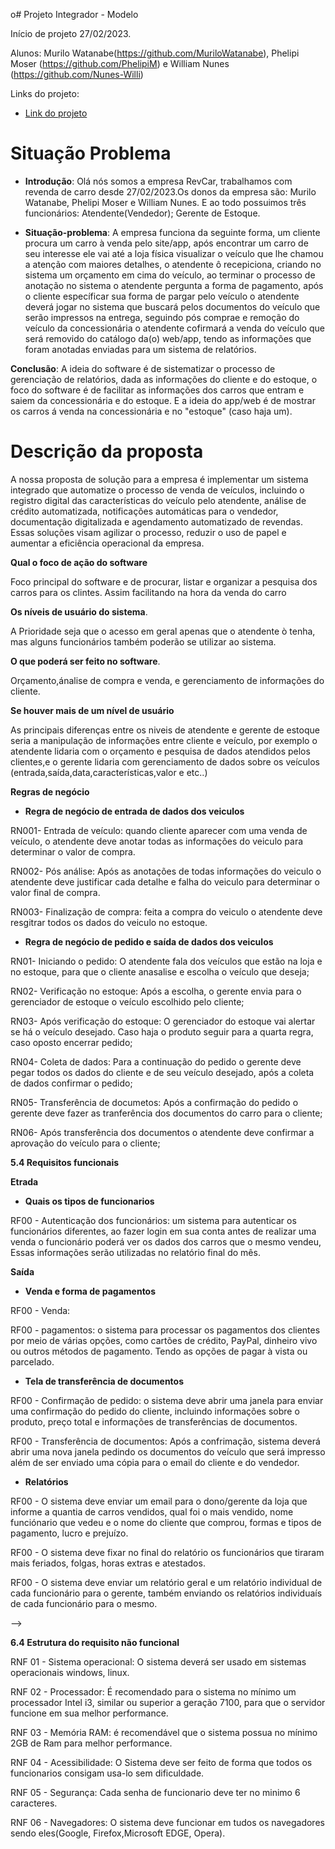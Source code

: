 o# Projeto Integrador - Modelo

Início de projeto 27/02/2023.

Alunos: Murilo Watanabe(https://github.com/MuriloWatanabe), Phelipi Moser (https://github.com/PhelipiM) e William Nunes (https://github.com/Nunes-Willi)

Links do projeto:

-   [Link do projeto](https://github.com/MuriloWatanabe/pi_modelo)

<!-- # Como usar esse modelo para o Projeto Integrador

1. Faça um fork desse repositório para a sua conta do GitHub.
2. Clone o repositório para o seu computador.
3. Abra o arquivo README.md no seu editor de texto favorito (recomendamos o [Visual Studio Code](https://code.visualstudio.com/)).
4. Tenha instalada a extensão [Markdown All in One](https://marketplace.visualstudio.com/items?itemName=yzhang.markdown-all-in-one) no seu editor de texto.
5. Edite o arquivo README.md com as informações do seu projeto.
   

# Desenvolvimento

-   As equipes serão avaliadas por cada etapa da documentação e entregas realizadas.
-   Cada equipe deverá escolher um sistema para o desenvolvimento das atividades, a partir dos modelos apresentados.

# Modelos de Sistemas

**Nessa parte a equipe deve escolher um dos modelos de sistemas para desenvolver o projeto. Ao escolher, escreva uma breve descrição do sistema e o motivo da escolha e pode apagar os outros modelos.**

## 1- Ponto de Vendas (PDV)

**Gerenciamento de vendas para uma padaria**

O nosso cliente, Sr. Genival, tem uma padaria de bairro chamada padaria Pão Genial e, devido a qualidade de seus produtos, ela está crescendo rapidamente. Recentemente, ele contratou mais funcionários para atendimento, caixa, panificação, etc.
Assim, atualmente, ele consegue concentrar seus esforços para melhorar a gestão da padaria. Para isso, ele quer instalar um sistema de controle de vendas que permita ao caixa lançar as vendas realizadas. Como sua intenção
é melhorar a gestão do negócio, é muito importante que ele consiga ter
relatórios, como por exemplo, de vendas.

## 2- Empréstimo

**Gerenciamento de uma biblioteca**

Uma ONG, chamada Sala Arco Íris, ajuda crianças de baixa renda em sua educação básica. Atualmente, recebeu uma doação de mais de 1000 livros e está montando a sua biblioteca. Eles querem emprestar os livros para as crianças e os pais das crianças. Apesar de
terem um computador e as estantes necessárias à disposição nessa nova biblioteca, não possuem verba suficiente para um leitor de impressão digital ou para produção
de carteirinhas para todas as crianças. Para isso, eles precisam de um sistema que gerencie todo o acervo, empréstimos, livros disponíveis, etc. mas que isso ocorra de maneira simples e sem necessidade de novos gastos. Também é importante que haja relatórios, permitindo o controle dos empréstimos e dos livros disponíveis no acervo.

## 3- Ordem de Serviço (O.S.)

**Manutenção de computadores**

Sr. Sálvio, nosso cliente, fez um curso de manutenção de celulares e smartphones e decidiu abrir um negócio, onde ele é responsável pelos consertos e sua esposa Marília realiza os atendimentos aos clientes. Com sua visão empreendedora, ele sentiu a necessidade de um software que auxilie
sua esposa nas tarefas diárias. Para isso, ele deseja um sistema que gerencie os clientes, orçamentos, serviços e retirada dos equipamentos. Sendo um negócio pequeno, é muito importante que ele consiga ter relatórios que lhe ajudem na gestão da
empresa, como dos status dos serviços. -->

# Situação Problema

<!-- **Nessa parte a equipe deve descrever a situação problema que será resolvida pelo sistema. O texto abaixo descreve o que essa etapa deve conter e pode ser apagado depois.**

![Ciclo da Venda](docs/ciclo_da_venda.webp "Ciclo da Venda")

Descrevem o que acontece atualmente na empresa em um contexto global,
abordando o funcionamento da empresa como um todo, não apenas os “problemas” que lá ocorrem.

Sabendo disso, seu papel é **detalhar o funcionamento da empresa escolhida na
atualidade, ou seja, antes de seu novo software**, usando como base a situação que passamos, mas aprofundando os detalhes de como as coisas acontecem.

-   Pesquise sobre empresas do ramo escolhido
    para entender como funcionam;
-   Aproveite seus conhecimentos previamente adquiridos na área da empresa que escolheu, se houver;
-   Simule uma situação real. Lembre-se que são
    propostas com empresas fictícias, sendo assim,
    você terá que tomar certas decisões sobre como
    a empresa funciona em relação às coisas que
    não estão definidas no documento base (por
    exemplo, no caso da padaria, dizemos que seu
    Genival contratou mais funcionários, mas saber
    quantos e o que fazem pode ser relevante para o software), então tente “visualizar” a
    empresa funcionando, como se você estivesse lá acompanhando o dia-a-dia;

Seguindo essas dicas, você deve ser capaz de descrever o dia-a-dia da empresa selecionada. E para ajudar na organização do texto, indicamos uma abordagem em 3 etapas: -->

-   **Introdução**: Olá nós somos a empresa RevCar, trabalhamos com revenda de carro desde 27/02/2023.Os donos da empresa são: Murilo Watanabe, Phelipi Moser e William Nunes. E ao todo possuimos três funcionários: Atendente(Vendedor); Gerente de  Estoque.
  
-   **Situação-problema**: <!--Aborde em detalhes como a empresa funciona, procurando seguir umaordem lógica dos acontecimentos e organizando parágrafos diferentes para cada coisa diferente que for explicar (como faria em uma redação);--> A empresa funciona da seguinte forma, um cliente procura um carro à venda pelo site/app, após encontrar um carro de seu interesse ele vai até a loja física visualizar o veículo que lhe chamou a atenção com maiores detalhes, o atendente ô recepiciona, criando no sistema um orçamento em cima do veículo, ao terminar o processo de anotação no sistema o atendente pergunta a forma de pagamento, após o cliente específicar sua forma de pargar pelo veículo o atendente deverá jogar no sistema que buscará pelos documentos do veículo que serão impressos na entrega, seguindo pós comprae e remoção do veículo da concessionária o atendente cofirmará a venda do veículo que será removido do catálogo da(o) web/app, tendo as informações que foram anotadas enviadas para um sistema de relatórios.
  
   **Conclusão**: <!--tenha um parágrafo de conclusão focando nos problemas que você notou dentro da situação problema analisada e aponte brevemente como um software poderia ajudar a resolvê-los.;--> A ideia do software é de sistematizar o processo de gerenciação de relatórios, dada as informações do cliente e do estoque, o foco do software é de facilitar as informações dos carros que entram e saiem da concessionária e do estoque. E a ideia do app/web é de mostrar os carros á venda na concessionária e no "estoque" (caso haja um).

# Descrição da proposta

A nossa proposta de solução para a empresa é implementar um sistema integrado que automatize o processo de venda de veículos, incluindo o registro digital das características do veículo pelo atendente, análise de crédito automatizada, notificações automáticas para o vendedor, documentação digitalizada e agendamento automatizado de revendas. Essas soluções visam agilizar o processo, reduzir o uso de papel e aumentar a eficiência operacional da empresa.
<!-- Após entender o problema, proponha uma solução que será útil nos aspectos de dificuldade encontrados. Assim, aqui você deverá **explicar de maneira resumida, e preferencialmente mais textual, como o software funcionará**. Pense nesse texto como uma **introdução ao seu cliente** do que você pretende fazer por ele, para que ele confirme se realmente está dentro do
desejado e permita sua continuidade.

**Alguns pontos importantes a se destacar são:** -->

  **Qual o foco de ação do software**
  
  Foco principal do software e de procurar, listar e organizar a pesquisa dos carros para os clintes. Assim facilitando na hora da venda do carro
    <!--relacionado com os problemas levantados na análise da situação-problema. O que realmente o software vai fazer. Por exemplo, o foco de ação do Gmail é permitir o envio e recebimento de e-mails. -->

**Os níveis de usuário do sistema**. 
   
   A Prioridade seja que o acesso em geral apenas que o atendente ò tenha, mas alguns funcionários também poderão se utilizar ao sistema.  <!--Somente o gestor tem acesso? E os funcionários? Talvez seja para ambos, ou para funcionários de cargos diferentes, etc.-->

**O que poderá ser feito no software**.

Orçamento,ánalise de compra e venda, e gerenciamento de informações do cliente.
<!-- Apenas o principal, sem pensar em
    telas ou detalhes específicos, pois isso será feito em outro momento. -->

 **Se houver mais de um nível de usuário**

 As principais diferenças entre os niveis de atendente e gerente de estoque seria a manipulação de informações entre cliente e veículo, por exemplo o atendente lidaria com o orçamento e pesquisa de dados atendidos pelos clientes,e o gerente lidaria com gerenciamento de dados sobre os veículos (entrada,saída,data,características,valor e etc..)

 <!-- ressaltar as diferenças entre
        eles na descrição da proposta.

Tenha em mente que essa é uma etapa relativamente breve. Não é necessário um texto gigantesco, apenas dar uma noção do funcionamento do sistema. Mais adiante
miprecisaremos ser bem detalhistas, todavia agora a intenção é apenas fazer algo que permita ao cliente nos dizer se estamos no caminho certo. -->


**Regras de negócio**

  - **Regra de negócio de entrada de dados dos veiculos**

RN001- Entrada de veículo: quando cliente aparecer com uma venda de veículo, o atendente deve anotar todas as informações do veiculo para determinar o valor de compra.

RN002- Pós análise: Após as anotações de todas informações do veiculo o atendente deve justificar cada detalhe e falha do veiculo para determinar o valor final de compra.

RN003- Finalização de compra: feita a compra do veiculo o atendente deve resgitrar todos os dados do veiculo no estoque.
   
 - **Regra de negócio de pedido e saída de dados dos veiculos**
  
RN01- Iniciando o pedido: O atendente fala dos veículos que estão na loja e no estoque, para que o cliente anasalise e escolha o veículo que deseja;

RN02- Verificação no estoque: Após a escolha, o gerente envia para o gerenciador de estoque o veículo escolhido pelo cliente;

RN03- Após verificação do estoque: O gerenciador do estoque vai alertar se há o veículo desejado. Caso haja o produto seguir para a quarta regra, caso oposto encerrar pedido;

RN04- Coleta de dados: Para a continuação do pedido o gerente deve pegar todos os dados do cliente e de seu veículo desejado, após a coleta de dados confirmar o pedido;

RN05- Transferência de documetos: Após a confirmação do pedido o gerente deve fazer as tranferência dos documentos do carro para o cliente;

RN06- Após transferência dos documentos o atendente deve confirmar a aprovação do veículo para o cliente;


<!-- RN006- Esteja presente nas redes sociais: Use as redes sociais para divulgar seus carros e manter seus clientes informados sobre novidades, promoções e eventos.

RN007- Ofereça financiamento: Para atender às necessidades de todos os clientes, ofereça opções de financiamento e leasing.

RN008- Invista em publicidade: Invista em publicidade em canais estratégicos, como revistas de carros, jornais locais, rádio e televisão.

RN009- Ofereça serviços adicionais: Ofereça serviços adicionais, como seguro de carro, transferência de propriedade, revisões e manutenção.

RN010- Atenda bem seus clientes: Treine sua equipe para atender bem seus clientes e estar sempre disponível para ajudá-los em suas necessidades. A boa reputação e o boca-a-boca são fundamentais para o sucesso de qualquer negócio. -->

**5.4 Requisitos funcionais**

<!-- **Etrada e saída de Veículos**
RF00 - Em caso da compra de algum veículo o sistema deve permitir o cadastro do mesmo com as seguintes informações: Marca, Modelo, Ano , Cor, Quilometrageme outras informações.

RF00 - Após marcar as informações da compra do veículo o sistema deve criar um perfil para a revenda do carro e mandalo para o estoque. -->

**Etrada**

- **Quais os tipos de funcionarios**
  
<!-- RF00 - Sistema de cadastro de clientes: O sistema deve permitir o cadastro de clientes com as seguintes informações: Dados necessários: nome completo, cpf, endereço, número de telefone, e-mail e outras informações relevantes. Usuários: Vendedor/Administrador

RF00 - Gerenciamento de conta do cliente: um sistema para que os administradores possam gerenciar suas contas, atualizando suas informações dos clientes como dados pessoais, dados de pagamento, histórico de pedidos e outras informações. -->


RF00 - Autenticação dos funcionários: um sistema para autenticar os funcionários diferentes, ao fazer login em sua conta antes de realizar uma venda o funcionário poderá ver os dados dos carros que o mesmo  vendeu, Essas informações serão utilizadas no relatório final do mês.

**Saída**

- **Venda e forma de pagamentos**

RF00 - Venda:

RF00 - pagamentos: o sistema  para processar os pagamentos dos clientes por meio de várias opções, como cartões de crédito, PayPal, dinheiro vivo ou outros métodos de pagamento. Tendo as opções de pagar à vista ou parcelado.


- **Tela de transferência de documentos**

RF00 - Confirmação de pedido: o sistema deve abrir uma janela para enviar uma confirmação do pedido do cliente, incluindo informações sobre o produto, preço total e informações de transferências de documentos.

RF00 - Transferência de documentos: Após a confrimação, sistema deverá abrir uma nova janela pedindo os documentos do veículo que será impresso além de ser enviado uma cópia para o email do cliente e do vendedor.

- **Relatórios**
  
RF00 - O sistema deve enviar um email para o dono/gerente da loja que informe a quantia de carros vendidos, qual foi o mais vendido, nome funciónario que vedeu e o nome do cliente que comprou, formas e tipos de pagamento, lucro e prejuízo.

RF00 - O sistema deve fixar no final do relatório os funcionários que tiraram mais feriados, folgas, horas extras e atestados.

RF00 - O sistema deve enviar um relatório geral e um relatório individual de cada funcionário para o gerente, também enviando os relatórios individuaís de cada funcionário para o mesmo.

<!-- Um requisito funcional deve ser estruturado da seguinte forma:

Nome do requisito funcional: descrição do requisito.
Dados necessários: dado 1, dado 2, dado 3.
Usuários: todos os níveis de usuário.

*5.4.1 Nome do requisito funcional*

<!-- R.F. 99 - Nome do requisito funcional: é o nome da função que o software terá. Sugerimos, por padronização, que tenha o prefixo R.F. (requisito funcional) seguida da numeração, para melhor identificação do requisito, acrescido do formato “Substantivo + onde será feita a ação”. Por exemplo:

R.F. 01 - Registro de Funcionários
R.F. 15 - Gerenciamento de consultas
R.F. 04 - Débito em conta corrente
Deixe para definir as numerações ao final, tendo em vista que mudanças podem acontecer e não é prático sempre ficar reajustando os números. -->

<!-- *5.4.2 Descrição do requisito funcional*

Descrição do requisito: local para descrever a função deste requisito.

Sempre se preocupe em esclarecer dois pontos: o que o requisito faz e o motivo de sua existência. Isso é especialmente importante se a ação executada nesse requisito não for algo que já acontece naturalmente na empresa. Um exemplo é um Registro de funcionários, que talvez não exista hoje mas para o software é necessário para viabilizar uma autenticação de usuários. Outro exemplo é algo que faz sentido apenas para um software, como a própria autenticação. --> -->

**6.4 Estrutura do requisito não funcional**

RNF 01 - Sistema operacional: O sistema deverá ser usado em sistemas operacionais windows, linux.

RNF 02 - Processador: É recomendado para o sistema no mínimo um processador Intel i3, similar ou superior a geração 7100, para que o servidor funcione em sua melhor performance.

RNF 03 - Memória RAM: é recomendável que o sistema possua no mínimo 2GB de Ram para melhor performance.

RNF 04 - Acessibilidade: O Sistema deve ser feito de forma que todos os funcionarios consigam usa-lo sem dificuldade. 

RNF 05 - Segurança: Cada senha de funcionario deve ter no minimo 6 caracteres.

RNF 06 - Navegadores: O sistema deve funcionar em tudos os navegadores sendo eles(Google, Firefox,Microsoft EDGE, Opera).

<!-- RNF 01 - Navegador homologado: O sistema deverá ser homologado somente para o navegador Google Chrome.

RNF 02 - Processador: É recomendado para o sistema no mínimo um processador Intel i3, similar ou superior a geração 7100 ou AMD Ryzen 3 da geração similar ou superior ao 3100, para que o servidor funcione em sua melhor performance.

RNF 03 - Memória RAM: é recomendável que o sistema possua no mínimo 2GB de Ram para melhor performance.

RNF 04 - Arquitetura: A arquitetura que será utilizada para criação do sistema será Rest.

RNF 05 - Conexão com banco de dados: Para conexão com o banco de dados, o sistema utilizará a ferramenta de MySQL Connector.

RNF 06 - Desempenho: Para a utilização correta e com uma qualidade e eficiência melhor, é recomendado que se use o SO mais atualizado, com recursos de hardware equivalentes a um processador intel i3 5°Gen ou semelhante, e 8GB de memória RAM, assim como os navegadores homologados.

Sistema de Ordem de Serviço:

RNF 01 - O sistema deverá rodar em qualquer navegador como Chrome, Opera, Fire Fox, Safari e Microsoft Edge

RNF 02 - Tecnologia Front-end: Para a exibição em front-end, o software utilizará o CSS3 e o HTML5, além das bibliotecas de jQuery e Javascript.

RNF 03- Tecnologia Back-end: O software será desenvolvido pela linguagem de programação Java.

RNF 04- Interoperabilidade: O banco de dados será o Mysql, com a linguagem SQL de banco, sendo todo produzido através do mysql Workbench.

RNF 05- Forma de uso do software: O sistema por fazer parte de um ambiente interno, provavelmente será utilizado de acordo com as horas de trabalho da empresa, mas estará ativo 24 horas por dia em 7 dias por semana.

RNF 06- Desempenho: Para a utilização correta e com uma qualidade e eficiência melhor, é recomendado que se use o SO mais atualizado, com recursos de hardware equivalentes a um processador intel i3 5°Gen ou semelhante, e 8GB de memória RAM, assim como os navegadores homologados. -->